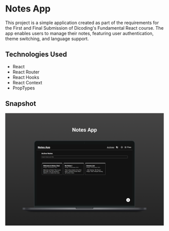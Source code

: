 # Notes App

This project is a simple application created as part of the requirements for the First and Final Submission of Dicoding's Fundamental React course. The app enables users to manage their notes, featuring user authentication, theme switching, and language support.

## Technologies Used
- React
- React Router
- React Hooks
- React Context
- PropTypes

## Snapshot
![Notes App Snapshot](/screenshot/notes-app-snapshot.png)